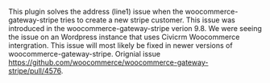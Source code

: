 This plugin solves the address (line1) issue when the woocommerce-gateway-stripe tries to create a new stripe customer. 
This issue was introduced in the woocommerce-gateway-stripe verion 9.8.
We were seeing the issue on an Wordpress instance that uses Civicrm Woocommerce intergration.
This issue will most likely be fixed in newer versions of woocommerce-gateway-stripe.
Orignial issue https://github.com/woocommerce/woocommerce-gateway-stripe/pull/4576.
